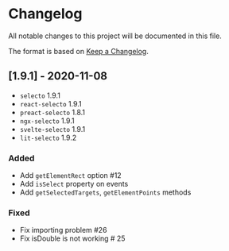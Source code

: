 # Changelog
All notable changes to this project will be documented in this file.

The format is based on [Keep a Changelog](https://keepachangelog.com/en/1.0.0/).


## [1.9.1] - 2020-11-08
* `selecto` 1.9.1
* `react-selecto` 1.9.1
* `preact-selecto` 1.8.1
* `ngx-selecto` 1.9.1
* `svelte-selecto` 1.9.1
* `lit-selecto` 1.9.2

### Added
* Add `getElementRect` option #12
* Add `isSelect` property on events
* Add `getSelectedTargets`, `getElementPoints` methods

### Fixed
* Fix importing problem #26
* Fix isDouble is not working # 25